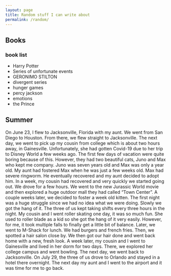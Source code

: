 ```yaml
---
layout: page
title: Random stuff I can write about  
permalink: /random/
---
```


## Books
<b><h3>book list </b></h3>
<ul>
    <li> Harry Potter</li>
    <li> Series of unfortunate events</li>
    <li> GERONIMO STILTON</li>
    <li> divergent series</li>
    <li> hunger games</li>
    <li> percy jackson</li>
    <li> emotions</li>
    <li> the Prince </li>

</ul>



## Summer
<p> On June 23, I flew to Jacksonville, Florida with my aunt. We went from San Diego to Houston. From there, we flew straight to Jacksonville. The next day, we went to pick up my cousin from college which is about two hours away, in Gainesville. Unfortunately, she had gotten Covid-19 due to her trip to Disney World a few weeks ago. The first few days of vacation were quite boring because of this. However, they had two beautiful cats, Juno and Max who kept me company. Juno was seven years old and Max was only a year old. My aunt had fostered Max when he was just a few weeks old. Max had severe ringworm. He eventually recovered and my aunt decided to adopt him. In a week, my cousin had recovered and very quickly we started going out. We drove for a few hours. We went to the new Jurassic World movie and then explored a huge outdoor mall they had called “Town Center”. A couple weeks later, we decided to foster a week old kitten. The first night was a huge struggle since we had no idea what we were doing. Slowly we got the hang of it. The three of us kept taking shifts every three hours in the night. My cousin and I went roller skating one day, it was so much fun. She used to roller blade as a kid so she got the hang of it very easily. However, for me, it took multiple falls to finally get a little bit of balance. Later, we went to M-Shack for lunch. We had burgers and french fries. Then, we spotted a hair salon close by. We then got our hair done and went back home with a new, fresh look. A week later, my cousin and I went to Gainesville and lived in her dorm for two days. There, we explored her college campus and went bowling. The next day, we went back to Jacksonville. On July 29, the three of us drove to Orlando and stayed in a hotel there overnight. The next day my aunt and I went to the airport and it was time for me to go back. </p>

